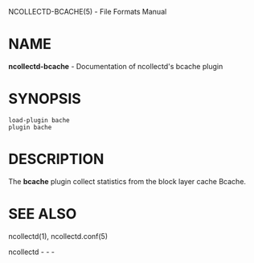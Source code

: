 NCOLLECTD-BCACHE(5) - File Formats Manual

# NAME

**ncollectd-bcache** - Documentation of ncollectd's bcache plugin

# SYNOPSIS

	load-plugin bache
	plugin bache

# DESCRIPTION

The **bcache** plugin collect statistics from the block layer cache Bcache.

# SEE ALSO

ncollectd(1),
ncollectd.conf(5)

ncollectd - - -
